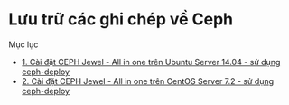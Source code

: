 # Lưu trữ các ghi chép về Ceph

Mục lục

- [1. Cài đặt CEPH Jewel - All in one  trên Ubuntu  Server 14.04 - sử dụng ceph-deploy](./docs/ceph-deploy-AIO-Ubuntu14.04.md)
- [2. Cài đặt CEPH Jewel - All in one  trên CentOS Server 7.2 - sử dụng ceph-deploy](./docs/ceph-deploy-AIO-CentOS7.md)
